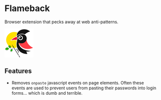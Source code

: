 # Flameback

Browser extension that pecks away at web anti-patterns. 

![woodpecker icon](dist/icons/woodpecker-96.png)

## Features

* Removes `onpaste` javascript events on page elements. Often these events are used to prevent users from pasting their passwords into login forms... which is dumb and terrible.
